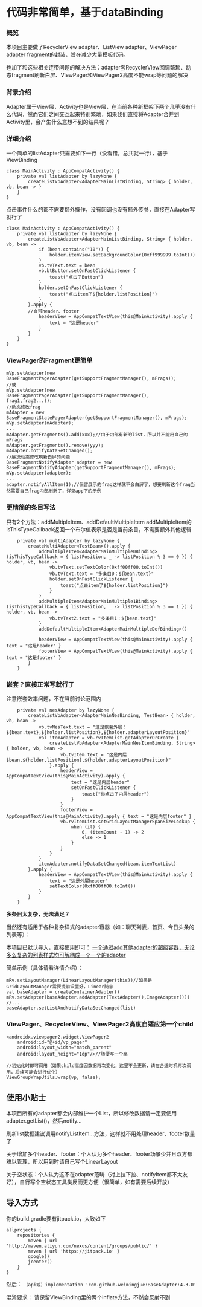 # 代码非常简单，基于dataBinding

### 概览

本项目主要做了RecyclerView adapter、ListView adapter、ViewPager adapter fragment的封装，旨在减少大量模板代码。

也加了和这些相关连带问题的解决方法：adapter套RecyclerView回调繁琐、动态fragment刷新白屏、ViewPager和ViewPager2高度不能wrap等问题的解决

### 背景介绍

Adapter属于View层，Activity也是View层，在当前各种新框架下两个几乎没有什么代码，然而它们之间交互起来特别繁琐，如果我们直接将Adapter合并到Activity里，会产生什么意想不到的结果呢？

### 详细介绍

一个简单的listAdapter只需要如下一行（没看错，总共就一行），基于ViewBinding

```
class MainActivity : AppCompatActivity() {
    private val listAdapter by lazyNone {
        createListVbAdapter<AdapterMainListBinding, String> { holder, vb, bean -> }
    }
}
```

点击事件什么的都不需要额外操作，没有回调也没有额外传参，直接在Adapter写就行了

```
class MainActivity : AppCompatActivity() {
    private val listAdapter by lazyNone {
        createListVbAdapter<AdapterMainListBinding, String> { holder, vb, bean ->
            if (bean.contains("10")) {
                holder.itemView.setBackgroundColor(0xff999999.toInt())
            }
            vb.tvText.text = bean
            vb.btButton.setOnFastClickListener {
                toast("点击了Button")
            }
            holder.setOnFastClickListener {
                toast("点击item了${holder.listPosition}")
            }
        }.apply {
        //自带header、footer
            headerView = AppCompatTextView(this@MainActivity).apply {
                text = "这是header"
            }
        }
    }
}
```

### ViewPager的Fragment更简单

```
mVp.setAdapter(new BaseFragmentPagerAdapter(getSupportFragmentManager(), mFrags));
//或
mVp.setAdapter(new BaseFragmentPagerAdapter(getSupportFragmentManager(), frag1,frag2...));
//动态修改frag
mAdapter = new BaseFragmentStatePagerAdapter(getSupportFragmentManager(), mFrags);
mVp.setAdapter(mAdapter);
...
mAdapter.getFragments().add(xxx);//由于内部有新的list，所以并不能用自己的mFrags
mAdapter.getFragments().remove(yyy);
mAdapter.notifyDataSetChanged();
//解决动态修改刷新白屏的问题
BaseFragmentNotifyAdapter adapter = new BaseFragmentNotifyAdapter(getSupportFragmentManager(), mFrags);
mVp.setAdapter(adapter);
...
adapter.notifyAllItem(1);//保留展示的frag这样就不会白屏了，想要刷新这个frag当然需要自己frag内部刷新了，详见app下的示例
```

### 更精简的条目写法

只有2个方法：addMultipleItem、addDefaultMultipleItem
addMultipleItem的isThisTypeCallback返回一个布尔值表示是否是当前条目，不需要额外其他逻辑

```
    private val multiAdapter by lazyNone {
        createMultiAdapter<TestBean>().apply {
            addMultipleItem<AdapterMainMultiple0Binding>(isThisTypeCallback = { listPosition, _ -> listPosition % 3 == 0 }) { holder, vb, bean ->
                vb.tvText.setTextColor(0xff00ff00.toInt())
                vb.tvText.text = "多条目0：${bean.text}"
                holder.setOnFastClickListener {
                    toast("点击item了${holder.listPosition}")
                }
            }
            addMultipleItem<AdapterMainMultiple1Binding>(isThisTypeCallback = { listPosition, _ -> listPosition % 3 == 1 }) { holder, vb, bean ->
                vb.tvText2.text = "多条目1：${bean.text}"
            }
            addDefaultMultipleItem<AdapterMainMultipleDefBinding>()

            headerView = AppCompatTextView(this@MainActivity).apply { text = "这是header" }
            footerView = AppCompatTextView(this@MainActivity).apply { text = "这是footer" }
        }
    }
```

### 嵌套？直接正常写就行了

注意嵌套效率问题，不在当前讨论范围内

```
    private val nesAdapter by lazyNone {
        createListVbAdapter<AdapterMainNesBinding, TestBean> { holder, vb, bean ->
            vb.tvNesText.text = "这是嵌套外层：${bean.text},${holder.listPosition},${holder.adapterLayoutPosition}"
            val itemAdapter = vb.rvItemList.getAdapterOrCreate {
                createListVbAdapter<AdapterMainNesItemBinding, String> { holder, vb, bean ->
                    vb.tvItem.text = "这是内层$bean,${holder.listPosition},${holder.adapterLayoutPosition}"
                }.apply {
                    headerView = AppCompatTextView(this@MainActivity).apply {
                        text = "这是内层header"
                        setOnFastClickListener {
                            toast("你点击了内层header")
                        }
                    }
                    footerView = AppCompatTextView(this@MainActivity).apply { text = "这是内层footer" }
                    vb.rvItemList.setGridLayoutManagerSpanSizeLookup {
                        when (it) {
                            0, (itemCount - 1) -> 2
                            else -> 1
                        }
                    }
                }
            }
            itemAdapter.notifyDataSetChanged(bean.itemTextList)
        }.apply {
            headerView = AppCompatTextView(this@MainActivity).apply {
                text = "这是外层header"
                setTextColor(0xff00ff00.toInt())
            }
        }
    }
```

**多条目太复杂，无法满足？**

当然还有适用于各种复杂样式的adapter容器（如：聊天列表，首页、今日头条的列表等）：

本项目已默认导入，直接使用即可： [一个通过add其他adapter的超级容器，无论多么复杂的列表样式均可解耦成一个一个的adapter](https://github.com/weimingjue/BaseContainerAdapter)

简单示例（具体请看详情介绍）：

```
mRv.setLayoutManager(LinearLayoutManager(this))//如果是GridLayoutManager需要提前设置好，Linear随意
val baseAdapter = createContainerAdapter()
mRv.setAdapter(baseAdapter.addAdapter(TextAdapter(),ImageAdapter()))
//...
baseAdapter.setListAndNotifyDataSetChanged(list)
```

### ViewPager、RecyclerView、ViewPager2高度自适应第一个child

```
<androidx.viewpager2.widget.ViewPager2
    android:id="@+id/vp_pager"
    android:layout_width="match_parent"
    android:layout_height="1dp"/>//随便写一个高

//初始化时即可调用（如果child高度因数据再次变化，这里不会更新，请在合适时机再次调用，后续可能会进行优化）
ViewGroupWrapUtils.wrap(vp, false);
```

## 使用小贴士

本项目所有的adapter都会内部维护一个List，所以修改数据请一定要使用adapter.getList()，然后notify...

刷新list数据建议调用notifyListItem...方法，这样就不用处理header、footer数量了

关于增加多个header、footer：个人认为多个header、footer场景少并且双方都难以管理，所以用到时请自己写个LinearLayout

关于空状态：个人认为这不在adapter范畴（对上拉下拉、notifyItem都不太友好），自行写个空状态工具类反而更方便（很简单，如有需要后续开放）

## 导入方式

你的build.gradle要有jitpack.io，大致如下

```
allprojects {
    repositories {
        maven { url 'http://maven.aliyun.com/nexus/content/groups/public/' }
        maven { url 'https://jitpack.io' }
        google()
        jcenter()
    }
}
```

然后：
`（api或）implementation 'com.github.weimingjue:BaseAdapter:4.3.0'`

混淆要求：
请保留ViewBinding里的两个inflate方法，不然会反射不到